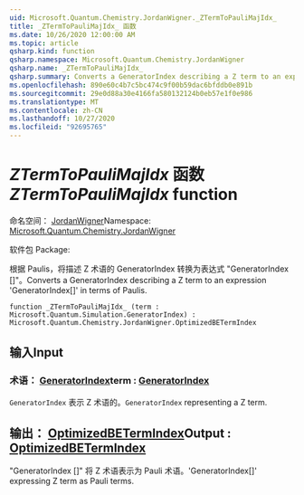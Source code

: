 ```yaml
---
uid: Microsoft.Quantum.Chemistry.JordanWigner._ZTermToPauliMajIdx_
title: _ZTermToPauliMajIdx_ 函数
ms.date: 10/26/2020 12:00:00 AM
ms.topic: article
qsharp.kind: function
qsharp.namespace: Microsoft.Quantum.Chemistry.JordanWigner
qsharp.name: _ZTermToPauliMajIdx_
qsharp.summary: Converts a GeneratorIndex describing a Z term to an expression 'GeneratorIndex[]' in terms of Paulis.
ms.openlocfilehash: 890e60c4b7c5bc474c9f00b59dac6bfddb0e891b
ms.sourcegitcommit: 29e0d88a30e4166fa580132124b0eb57e1f0e986
ms.translationtype: MT
ms.contentlocale: zh-CN
ms.lasthandoff: 10/27/2020
ms.locfileid: "92695765"
---
```

# <a name="_ztermtopaulimajidx_-function"></a><span data-ttu-id="89125-102">_ZTermToPauliMajIdx_ 函数</span><span class="sxs-lookup"><span data-stu-id="89125-102">_ZTermToPauliMajIdx_ function</span></span>

<span data-ttu-id="89125-103">命名空间： [JordanWigner](xref:Microsoft.Quantum.Chemistry.JordanWigner)</span><span class="sxs-lookup"><span data-stu-id="89125-103">Namespace: [Microsoft.Quantum.Chemistry.JordanWigner](xref:Microsoft.Quantum.Chemistry.JordanWigner)</span></span>

<span data-ttu-id="89125-104">软件包 [](https://nuget.org/packages/)</span><span class="sxs-lookup"><span data-stu-id="89125-104">Package: [](https://nuget.org/packages/)</span></span>


<span data-ttu-id="89125-105">根据 Paulis，将描述 Z 术语的 GeneratorIndex 转换为表达式 "GeneratorIndex []"。</span><span class="sxs-lookup"><span data-stu-id="89125-105">Converts a GeneratorIndex describing a Z term to an expression 'GeneratorIndex[]' in terms of Paulis.</span></span>

```qsharp
function _ZTermToPauliMajIdx_ (term : Microsoft.Quantum.Simulation.GeneratorIndex) : Microsoft.Quantum.Chemistry.JordanWigner.OptimizedBETermIndex
```


## <a name="input"></a><span data-ttu-id="89125-106">输入</span><span class="sxs-lookup"><span data-stu-id="89125-106">Input</span></span>

### <a name="term--generatorindex"></a><span data-ttu-id="89125-107">术语： [GeneratorIndex](xref:Microsoft.Quantum.Simulation.GeneratorIndex)</span><span class="sxs-lookup"><span data-stu-id="89125-107">term : [GeneratorIndex](xref:Microsoft.Quantum.Simulation.GeneratorIndex)</span></span>

<span data-ttu-id="89125-108">`GeneratorIndex` 表示 Z 术语的。</span><span class="sxs-lookup"><span data-stu-id="89125-108">`GeneratorIndex` representing a Z term.</span></span>



## <a name="output--optimizedbetermindex"></a><span data-ttu-id="89125-109">输出： [OptimizedBETermIndex](xref:Microsoft.Quantum.Chemistry.JordanWigner.OptimizedBETermIndex)</span><span class="sxs-lookup"><span data-stu-id="89125-109">Output : [OptimizedBETermIndex](xref:Microsoft.Quantum.Chemistry.JordanWigner.OptimizedBETermIndex)</span></span>

<span data-ttu-id="89125-110">"GeneratorIndex []" 将 Z 术语表示为 Pauli 术语。</span><span class="sxs-lookup"><span data-stu-id="89125-110">'GeneratorIndex[]' expressing Z term as Pauli terms.</span></span>